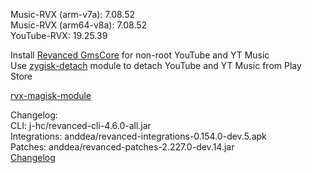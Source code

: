 Music-RVX (arm-v7a): 7.08.52  
Music-RVX (arm64-v8a): 7.08.52  
YouTube-RVX: 19.25.39  

Install [Revanced GmsCore](https://github.com/ReVanced/GmsCore/releases) for non-root YouTube and YT Music  
Use [zygisk-detach](https://github.com/j-hc/zygisk-detach) module to detach YouTube and YT Music from Play Store  

[rvx-magisk-module](https://github.com/LemonyOwO/rvx-magisk-module)  

Changelog:  
CLI: j-hc/revanced-cli-4.6.0-all.jar  
Integrations: anddea/revanced-integrations-0.154.0-dev.5.apk  
Patches: anddea/revanced-patches-2.227.0-dev.14.jar  
[Changelog](https://github.com/anddea/revanced-patches/releases/tag/vdev.14)  

